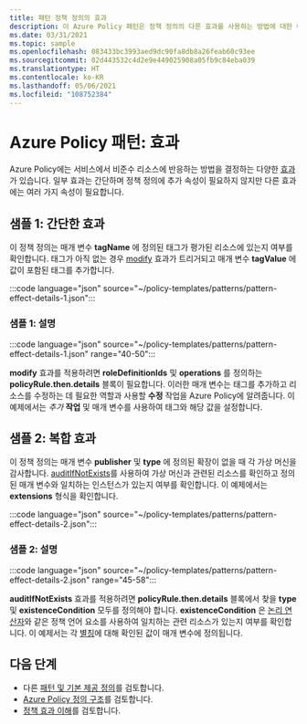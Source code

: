 ```yaml
---
title: 패턴 정책 정의의 효과
description: 이 Azure Policy 패턴은 정책 정의의 다른 효과를 사용하는 방법에 대한 예제를 제공합니다.
ms.date: 03/31/2021
ms.topic: sample
ms.openlocfilehash: 083433bc3993aed9dc90fa8db8a26feab60c93ee
ms.sourcegitcommit: 02d443532c4d2e9e449025908a05fb9c84eba039
ms.translationtype: HT
ms.contentlocale: ko-KR
ms.lasthandoff: 05/06/2021
ms.locfileid: "108752384"
---
```

# <a name="azure-policy-pattern-effects"></a>Azure Policy 패턴: 효과

Azure Policy에는 서비스에서 비준수 리소스에 반응하는 방법을 결정하는 다양한 [효과](../concepts/effects.md)가 있습니다. 일부 효과는 간단하며 정책 정의에 추가 속성이 필요하지 않지만 다른 효과에는 여러 가지 속성이 필요합니다.

## <a name="sample-1-simple-effect"></a>샘플 1: 간단한 효과

이 정책 정의는 매개 변수 **tagName** 에 정의된 태그가 평가된 리소스에 있는지 여부를 확인합니다. 태그가 아직 없는 경우 [modify](../concepts/effects.md#modify) 효과가 트리거되고 매개 변수 **tagValue** 에 값이 포함된 태그를 추가합니다.

:::code language="json" source="~/policy-templates/patterns/pattern-effect-details-1.json":::

### <a name="sample-1-explanation"></a>샘플 1: 설명

:::code language="json" source="~/policy-templates/patterns/pattern-effect-details-1.json" range="40-50":::

**modify** 효과를 적용하려면 **roleDefinitionIds** 및 **operations** 를 정의하는 **policyRule.then.details** 블록이 필요합니다. 이러한 매개 변수는 태그를 추가하고 리소스를 수정하는 데 필요한 역할과 사용할 **수정** 작업을 Azure Policy에 알려줍니다. 이 예제에서는 _추가_ **작업** 및 매개 변수를 사용하여 태그와 해당 값을 설정합니다.

## <a name="sample-2-complex-effect"></a>샘플 2: 복합 효과

이 정책 정의는 매개 변수 **publisher** 및 **type** 에 정의된 확장이 없을 때 각 가상 머신을 감사합니다. [auditIfNotExists](../concepts/effects.md#auditifnotexists)를 사용하여 가상 머신과 관련된 리소스를 확인하고 정의된 매개 변수와 일치하는 인스턴스가 있는지 여부를 확인합니다. 이 예제에서는 **extensions** 형식을 확인합니다.

:::code language="json" source="~/policy-templates/patterns/pattern-effect-details-2.json":::

### <a name="sample-2-explanation"></a>샘플 2: 설명

:::code language="json" source="~/policy-templates/patterns/pattern-effect-details-2.json" range="45-58":::

**auditIfNotExists** 효과를 적용하려면 **policyRule.then.details** 블록에서 찾을 **type** 및 **existenceCondition** 모두를 정의해야 합니다. **existenceCondition** 은 [논리 연산자](../concepts/definition-structure.md#logical-operators)와 같은 정책 언어 요소를 사용하여 일치하는 관련 리소스가 있는지 여부를 확인합니다. 이 예제서는 각 [별칭](../concepts/definition-structure.md#aliases)에 대해 확인된 값이 매개 변수에 정의됩니다.

## <a name="next-steps"></a>다음 단계

- 다른 [패턴 및 기본 제공 정의](./index.md)를 검토합니다.
- [Azure Policy 정의 구조](../concepts/definition-structure.md)를 검토합니다.
- [정책 효과 이해](../concepts/effects.md)를 검토합니다.
